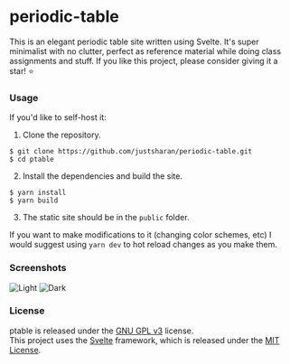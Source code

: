 # periodic-table

This is an elegant periodic table site written using Svelte. It's super minimalist with no clutter, perfect as reference material while doing class assignments and stuff. If you like this project, please consider giving it a star! ⭐️

### Usage

If you'd like to self-host it:

1. Clone the repository.
```
$ git clone https://github.com/justsharan/periodic-table.git
$ cd ptable
```
2. Install the dependencies and build the site.
```
$ yarn install
$ yarn build
```
3. The static site should be in the `public` folder.

If you want to make modifications to it (changing color schemes, etc) I would suggest using `yarn dev` to hot reload changes as you make them.

### Screenshots
![Light](screenshots/light.png)
![Dark](screenshots/dark.png)

### License
ptable is released under the [GNU GPL v3](./LICENSE) license.  
This project uses the [Svelte](https://svelte.dev/) framework, which is released under the [MIT License](https://github.com/sveltejs/svelte/blob/master/LICENSE.md).
